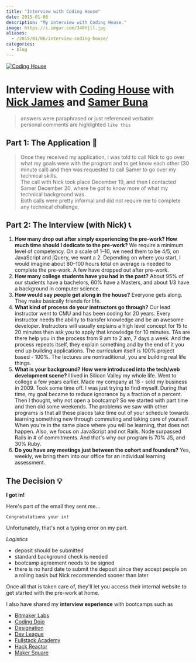 ```yaml
---
title: "Interview with Coding House"
date: 2015-01-06
description: "My interview with Coding House."
image: https://i.imgur.com/340Yjll.jpg
aliases:
  - /2015/01/06/interview-coding-house/
categories:
  - blog
---
```


[![Coding House](https://course_report_production.s3.amazonaws.com/rich/rich_files/rich_files/74/s300/coding-house-logo.png)](https://www.codinghouse.com)

# Interview with [Coding House](https://www.codinghouse.com "Coding House") with [Nick James](https://www.linkedin.com/in/hellonick) and [Samer Buna](https://www.linkedin.com/in/samerbuna)

> answers were paraphrased or just referenced verbatim\
> personal comments are highlighted `like this`

## **Part 1: The Application 📝**

> Once they received my application, I was told to call Nick to go over what my goals were with the program and to get know each other (30 minute call) and then was requested to call Samer to go over my technical skills.\
> The call with Nick took place December 19, and then I contacted Samer December 20, where he got to know more of what my technical background was.\
> Both calls were pretty informal and did not require me to complete any technical challenge.

## **Part 2: The Interview (with Nick)** 📞

1.  **How many drop out after simply experiencing the pre-work? How much time should I dedicate to the pre-work?** We require a minimum level of competency. On a scale of 1–10, we need them to be 4/5, on JavaScript and jQuery, we want a 2. Depending on where you start, I would imagine about 80–100 hours total on average is needed to complete the pre-work. A few have dropped out after pre-work.
2.  **How many college students have you had in the past?** About 95% of our students have a bachelors, 60% have a Masters, and about 1/3 have a background in computer science.
3.  **How would say people get along in the house?** Everyone gets along. They make basically friends for life.
4.  **What kind of process do your instructors go through?** Our lead instructor went to CMU and has been coding for 20 years. Every instructor needs the ability to transfer knowledge and be an awesome developer. Instructors will usually explains a high level concept for 15 to 20 minutes then ask you to apply that knowledge for 10 minutes. TAs are there help you in the process from 9 am to 2 am, 7 days a week. And the process repeats itself, they explain something and by the end of it you end up building applications. The curriculum itself is 100% project based - 100%. The lectures are nontraditional, you are building real life things.
5.  **What is your background? How were introduced into the tech/web development scene?** I lived in Silicon Valley my whole life. Went to college a few years earlier. Made my company at 18 - sold my business in 2009. Took some time off. I was just trying to find myself. During that time, my goal became to reduce ignorance by a fraction of a percent. Then I thought, why not open a bootcamp? So we started with part time and then did some weekends. The problems we saw with other programs is that all these places take time out of your schedule towards learning something new through commuting and taking care of yourself. When you're in the same place where you will be learning, that does not happen. Also, we focus on JavaScript and not Rails. Node surpassed Rails in \# of commitments. And that's why our program is 70% JS, and 30% Ruby.
6.  **Do you have any meetings just between the cohort and founders?** Yes, weekly, we bring them into our office for an individual learning assessment.

## **The Decision 💡**

**I got in!**

Here's part of the email they sent me...

    Congratulations your in!

Unfortunately, that's not a typing error on my part.

_Logistics_

- deposit should be submitted
- standard background check is needed
- bootcamp agreement needs to be signed
- there is no hard date to submit the deposit since they accept people on a rolling basis but Nick recommended sooner than later

Once all that is taken care of, they'll let you access their internal website to get started with the pre-work at home.

I also have shared my **interview experience** with bootcamps such as

- [Bitmaker Labs](/2014/03/12/interview-bitmaker-labs/)
- [Coding Dojo](/2015/01/06/interview-coding-dojo/)
- [Designation](https://fvcproductions.com/blog/2015/01/06/interview-with-designation/ "Interview with Designation 🎨")
- [Dev League](https://fvcproductions.com/blog/2015/01/06/experience-with-devleague/ "Interview With DevLeague 💻")
- [Fullstack Academy](https://fvcproductions.com/blog/2014/12/28/my-experience-with-fullstack-academy-of-code/ "My Experience with Fullstack Academy of Code 💻")
- [Hack Reactor](https://fvcproductions.com/blog/2015/01/05/questioning-hack-reactor/ "Questioning Hack Reactor 🔑")
- [Maker Square](https://fvcproductions.com/blog/2015/01/14/my-experience-with-makersquare-%f0%9f%92/ "My Experience with MakerSquare 💻")
